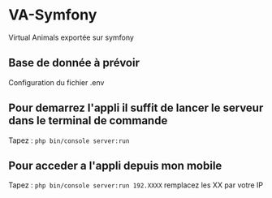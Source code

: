 # VA-Symfony
Virtual Animals exportée sur symfony

## Base de donnée à prévoir
Configuration du fichier .env 

## Pour demarrez l'appli il suffit de lancer le serveur dans le terminal de commande

Tapez : ```php bin/console server:run```

## Pour acceder a l'appli depuis mon mobile
Tapez : `php bin/console server:run 192.XXXX`
remplacez les XX par votre IP
